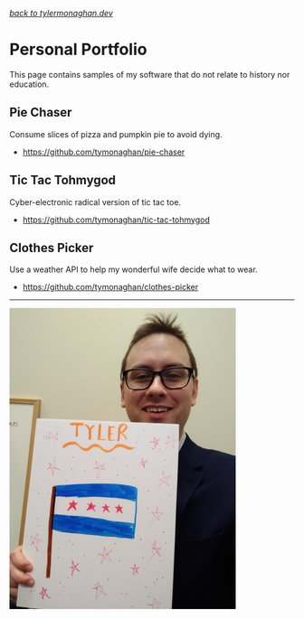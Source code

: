 *[back to tylermonaghan.dev](index.md)*

# Personal Portfolio
This page contains samples of my software that do not relate to history nor education.
## Pie Chaser
Consume slices of pizza and pumpkin pie to avoid dying.
- https://github.com/tymonaghan/pie-chaser

## Tic Tac Tohmygod
Cyber-electronic radical version of tic tac toe.
- https://github.com/tymonaghan/tic-tac-tohmygod

## Clothes Picker
Use a weather API to help my wonderful wife decide what to wear.
- https://github.com/tymonaghan/clothes-picker
------
![Tyler looking over the top of a foamboard drawing of the Chicago flag with the word "TYLER" on top in orange marker](img/chiflagpic-400w.jpg)
